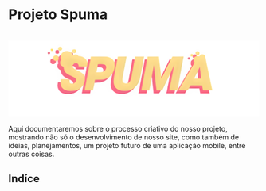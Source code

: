 # Projeto Spuma
<br>
<img src="./Assets/IMG/logo.png">

Aqui documentaremos sobre o processo criativo do nosso projeto, mostrando não só o desenvolvimento de nosso site, como também de ideias, planejamentos, um projeto futuro de uma aplicação mobile, entre outras coisas.
<br>

## Indíce
<br>
